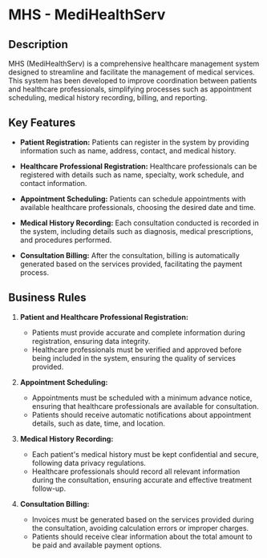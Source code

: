 # MHS - MediHealthServ

## Description

MHS (MediHealthServ) is a comprehensive healthcare management system designed to streamline and facilitate the management of medical services. This system has been developed to improve coordination between patients and healthcare professionals, simplifying processes such as appointment scheduling, medical history recording, billing, and reporting.

## Key Features

- **Patient Registration:** Patients can register in the system by providing information such as name, address, contact, and medical history.

- **Healthcare Professional Registration:** Healthcare professionals can be registered with details such as name, specialty, work schedule, and contact information.

- **Appointment Scheduling:** Patients can schedule appointments with available healthcare professionals, choosing the desired date and time.

- **Medical History Recording:** Each consultation conducted is recorded in the system, including details such as diagnosis, medical prescriptions, and procedures performed.

- **Consultation Billing:** After the consultation, billing is automatically generated based on the services provided, facilitating the payment process.

## Business Rules

1. **Patient and Healthcare Professional Registration:**
   - Patients must provide accurate and complete information during registration, ensuring data integrity.
   - Healthcare professionals must be verified and approved before being included in the system, ensuring the quality of services provided.

2. **Appointment Scheduling:**
   - Appointments must be scheduled with a minimum advance notice, ensuring that healthcare professionals are available for consultation.
   - Patients should receive automatic notifications about appointment details, such as date, time, and location.

3. **Medical History Recording:**
   - Each patient's medical history must be kept confidential and secure, following data privacy regulations.
   - Healthcare professionals should record all relevant information during the consultation, ensuring accurate and effective treatment follow-up.

4. **Consultation Billing:**
   - Invoices must be generated based on the services provided during the consultation, avoiding calculation errors or improper charges.
   - Patients should receive clear information about the total amount to be paid and available payment options.


